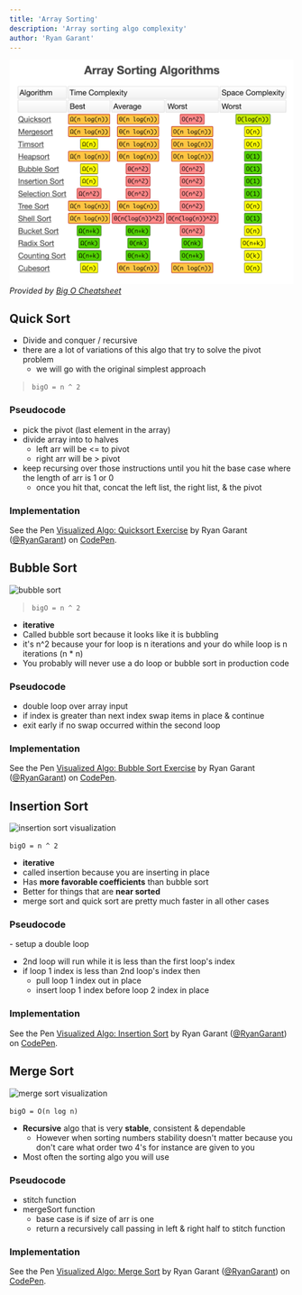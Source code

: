 ```yaml
---
title: 'Array Sorting'
description: 'Array sorting algo complexity'
author: 'Ryan Garant'
---
```


![](images/sorting.png)
_Provided by [Big O Cheatsheet](http://bigocheatsheet.com/)_

<article id="1">

## Quick Sort

- Divide and conquer / recursive
- there are a lot of variations of this algo that try to solve the pivot problem
  - we will go with the original simplest approach

> `bigO = n ^ 2`

### Pseudocode

- pick the pivot (last element in the array)
- divide array into to halves
  - left arr will be <= to pivot
  - right arr will be > pivot
- keep recursing over those instructions until you hit the base case where the length of arr is 1 or 0
  - once you hit that, concat the left list, the right list, & the pivot

### Implementation

<p data-height="300" data-theme-id="31719" data-slug-hash="jXLeYO" data-default-tab="js,result" data-user="RyanGarant" data-pen-title="Visualized Algo: Quicksort Exercise" class="codepen">See the Pen <a href="https://codepen.io/RyanGarant/pen/jXLeYO/">Visualized Algo: Quicksort Exercise</a> by Ryan Garant (<a href="https://codepen.io/RyanGarant">@RyanGarant</a>) on <a href="https://codepen.io">CodePen</a>.</p>

</article>

<article id="2">

## Bubble Sort

![bubble sort](https://btholt.github.io/four-semesters-of-cs/img/bubble.giflink)

> `bigO = n ^ 2`

- **iterative**
- Called bubble sort because it looks like it is bubbling
- it's n^2 because your for loop is n iterations and your do while loop is n iterations (n \* n)
- You probably will never use a do loop or bubble sort in production code

### Pseudocode

- double loop over array input
- if index is greater than next index swap items in place & continue
- exit early if no swap occurred within the second loop

### Implementation

<p data-height="300" data-theme-id="31719" data-slug-hash="roMaKZ" data-default-tab="js,result" data-user="RyanGarant" data-pen-title="Visualized Algo: Bubble Sort Exercise" class="codepen">See the Pen <a href="https://codepen.io/RyanGarant/pen/roMaKZ/">Visualized Algo: Bubble Sort Exercise</a> by Ryan Garant (<a href="https://codepen.io/RyanGarant">@RyanGarant</a>) on <a href="https://codepen.io">CodePen</a>.</p>

</article>

<article id="3">

## Insertion Sort

![insertion sort visualization](https://btholt.github.io/four-semesters-of-cs/img/insertion.gif)

`bigO = n ^ 2`

- **iterative**
- called insertion because you are inserting in place
- Has **more favorable coefficients** than bubble sort
- Better for things that are **near sorted**
- merge sort and quick sort are pretty much faster in all other cases

### Pseudocode

- setup a double loop

- 2nd loop will run while it is less than the first loop's index
- if loop 1 index is less than 2nd loop's index then
  - pull loop 1 index out in place
  - insert loop 1 index before loop 2 index in place

### Implementation

<p data-height="300" data-theme-id="31719" data-slug-hash="XojJEP" data-default-tab="js,result" data-user="RyanGarant" data-pen-title="Visualized Algo: Insertion Sort" class="codepen">See the Pen <a href="https://codepen.io/RyanGarant/pen/XojJEP/">Visualized Algo: Insertion Sort</a> by Ryan Garant (<a href="https://codepen.io/RyanGarant">@RyanGarant</a>) on <a href="https://codepen.io">CodePen</a>.</p>

</article>

<article id="4">

## Merge Sort

![merge sort visualization](https://btholt.github.io/four-semesters-of-cs/img/merge.gif)

`bigO = O(n log n)`

- **Recursive** algo that is very **stable**, consistent & dependable
  - However when sorting numbers stability doesn't matter because you don't care what order two 4's for instance are given to you
- Most often the sorting algo you will use

### Pseudocode

- stitch function
- mergeSort function
  - base case is if size of arr is one
  - return a recursively call passing in left & right half to stitch function

### Implementation

<p data-height="300" data-theme-id="31719" data-slug-hash="ZVpYdq" data-default-tab="js,result" data-user="RyanGarant" data-pen-title="Visualized Algo: Merge Sort" class="codepen">See the Pen <a href="https://codepen.io/RyanGarant/pen/ZVpYdq/">Visualized Algo: Merge Sort</a> by Ryan Garant (<a href="https://codepen.io/RyanGarant">@RyanGarant</a>) on <a href="https://codepen.io">CodePen</a>.</p>

</article>
